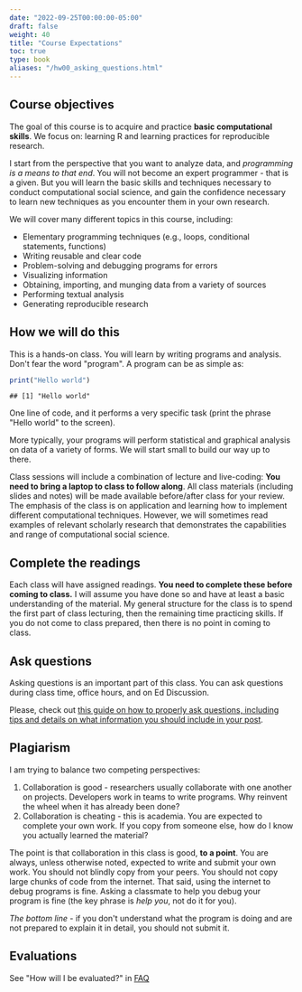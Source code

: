 ```yaml
---
date: "2022-09-25T00:00:00-05:00"
draft: false
weight: 40
title: "Course Expectations"
toc: true
type: book
aliases: "/hw00_asking_questions.html"
---
```




## Course objectives

The goal of this course is to acquire and practice **basic computational skills**. We focus on: learning R and learning practices for reproducible research. 

I start from the perspective that you want to analyze data, and *programming is a means to that end*. You will not become an expert programmer - that is a given. But you will learn the basic skills and techniques necessary to conduct computational social science, and gain the confidence necessary to learn new techniques as you encounter them in your own research.

We will cover many different topics in this course, including:

* Elementary programming techniques (e.g., loops, conditional statements, functions)
* Writing reusable and clear code
* Problem-solving and debugging programs for errors
* Visualizing information
* Obtaining, importing, and munging data from a variety of sources
* Performing textual analysis
* Generating reproducible research

## How we will do this

<!--
{{% callout note %}}
Teach a (wo)man to fish
{{% /callout %}}
-->

This is a hands-on class. You will learn by writing programs and analysis. Don't fear the word "program". A program can be as simple as:


```r
print("Hello world")
```

```
## [1] "Hello world"
```

One line of code, and it performs a very specific task (print the phrase "Hello world" to the screen).

More typically, your programs will perform statistical and graphical analysis on data of a variety of forms. We will start small to build our way up to there.

Class sessions will include a combination of lecture and live-coding: **You need to bring a laptop to class to follow along**. All class materials (including slides and notes) will be made available before/after class for your review. The emphasis of the class is on application and learning how to implement different computational techniques. However, we will sometimes read examples of relevant scholarly research that demonstrates the capabilities and range of computational social science.

## Complete the readings

Each class will have assigned readings. **You need to complete these before coming to class.** I will assume you have done so and have at least a basic understanding of the material. My general structure for the class is to spend the first part of class lecturing, then the remaining time practicing skills. If you do not come to class prepared, then there is no point in coming to class.

## Ask questions

Asking questions is an important part of this class. You can ask questions during class time, office hours, and on Ed Discussion. 

Please, check out [this guide on how to properly ask questions, including tips and details on what information you should include in your post](/faq/asking-questions/).

## Plagiarism

I am trying to balance two competing perspectives:

1. Collaboration is good - researchers usually collaborate with one another on projects. Developers work in teams to write programs. Why reinvent the wheel when it has already been done?
1. Collaboration is cheating - this is academia. You are expected to complete your own work. If you copy from someone else, how do I know you actually learned the material?

The point is that collaboration in this class is good, **to a point**. You are always, unless otherwise noted, expected to write and submit your own work. You should not blindly copy from your peers. You should not copy large chunks of code from the internet. That said, using the internet to debug programs is fine. Asking a classmate to help you debug your program is fine (the key phrase is *help you*, not do it for you).

*The bottom line* - if you don't understand what the program is doing and are not prepared to explain it in detail, you should not submit it.

## Evaluations

See "How will I be evaluated?" in [FAQ](/faq/)
